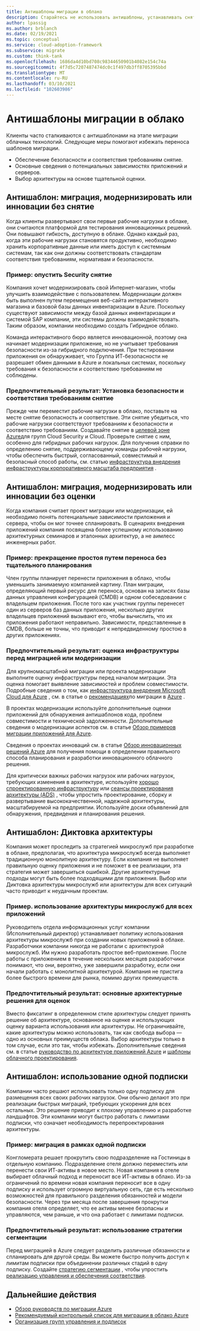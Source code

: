 ```yaml
---
title: Антишаблоны миграции в облако
description: Старайтесь не использовать антишаблоны, устанавливать снятие безопасности и соответствия требованиям, оценивать зависимости и выполнять тщательную оценку перед выбором архитектуры.
author: lpassig
ms.author: brblanch
ms.date: 02/19/2021
ms.topic: conceptual
ms.service: cloud-adoption-framework
ms.subservice: migrate
ms.custom: think-tank
ms.openlocfilehash: 1686da4d10bd708c98344650901b4082e154c74a
ms.sourcegitcommit: 4f7d5c7207487474dc0c1f497db3ff8705395bbd
ms.translationtype: MT
ms.contentlocale: ru-RU
ms.lasthandoff: 03/10/2021
ms.locfileid: "102603986"
---
```

# <a name="cloud-migration-antipatterns"></a>Антишаблоны миграции в облако

Клиенты часто сталкиваются с антишаблонами на этапе миграции облачных технологий. Следующие меры помогают избежать переноса шаблонов миграции.

- Обеспечение безопасности и соответствия требованиям снятие.
- Основные сведения о потенциальных зависимостях приложений и серверов.
- Выбор архитектуры на основе тщательной оценки.

## <a name="antipattern-migrate-modernize-or-innovate-without-guardrails"></a>Антишаблон: миграция, модернизировать или инновации без снятие

Когда клиенты развертывают свои первые рабочие нагрузки в облаке, они считаются платформой для тестирования инновационных решений. Они повышают гибкость, доступную в облаке. Однако каждый раз, когда эти рабочие нагрузки становятся продуктивно, необходимо хранить корпоративные данные или иметь доступ к системным системам, так как они должны соответствовать стандартам соответствия требованиям, нормативам и безопасности.

### <a name="example-omit-security-guardrails"></a>Пример: опустить Security снятие

Компания хочет модернизировать свой Интернет-магазин, чтобы улучшить взаимодействие с пользователем. Модернизации должен быть выполнен путем перемещения веб-сайта интерактивного магазина и базовой базы данных инвентаризации в Azure. Поскольку существуют зависимости между базой данных инвентаризации и системой SAP компании, эти системы должны взаимодействовать. Таким образом, компании необходимо создать Гибридное облако.

Команда интерактивного бюро является инновационной, поэтому она начинает модернизации приложение, но не учитывает требования безопасности из-за гибридного подключения. При тестировании приложения он обнаруживает, что Группа ИТ-безопасности не разрешает обмен данными в Azure и локальных системах, поскольку требования к безопасности и соответствию требованиям не соблюдены.

### <a name="preferred-outcome-establish-security-and-compliance-guardrails"></a>Предпочтительный результат: Установка безопасности и соответствия требованиям снятие

Прежде чем переместит рабочие нагрузки в облако, поставьте на месте снятие безопасность и соответствие. Эти снятие убедиться, что рабочие нагрузки соответствуют требованиям к безопасности и соответствию требованиям. Создавайте снятие в [целевой зоне Azure](/azure/cloud-adoption-framework/ready/landing-zone/)для групп Cloud Security и Cloud. Проверьте снятие с ним, особенно для гибридных рабочих нагрузок. Для получения справки по определению снятие, поддерживающему команды рабочей нагрузки, чтобы обеспечить быстрый, согласованный, совместимый и безопасный способ работы, см. статью [инфраструктура внедрения инфраструктуры корпоративного масштаба предприятия](/azure/cloud-adoption-framework/ready/enterprise-scale/architecture) .

## <a name="antipattern-migrate-modernize-or-innovate-without-an-assessment"></a>Антишаблон: миграция, модернизировать или инновации без оценки

Когда компания считает проект миграции или модернизации, ей необходимо понять потенциальные зависимости приложения и сервера, чтобы он мог точнее спланировать. В сценариях внедрения приложений компания посвящена более успешному использованию архитектурных семинаров и эталонных архитектур, а не аимлесс инженерных работ.

### <a name="example-cause-downtime-by-migrating-without-planning-thoroughly"></a>Пример: прекращение простоя путем переноса без тщательного планирования

Член группы планирует перенести приложения в облако, чтобы уменьшить занимаемую компанией картину. План миграции, определяющий первый ресурс для переноса, основан на записях базы данных управления конфигурацией (CMDB) и одном собеседовании с владельцем приложения. После того как участник группы перенесет один из серверов баз данных приложения, несколько других владельцев приложений вызывают его, чтобы вычислить, что их приложения работают неправильно. Зависимости, представленные в CMDB, больше не точны, что приводит к непредвиденному простою в других приложениях.

### <a name="preferred-outcome-assess-infrastructure-before-migrating-or-modernizing"></a>Предпочтительный результат: оценка инфраструктуры перед миграцией или модернизации

Для крупномасштабной миграции или проекта модернизации выполните оценку инфраструктуры перед началом миграции. Эта оценка помогает выявление зависимостей и проблем совместимости. Подробные сведения о том, как [инфраструктура внедрения Microsoft Cloud для Azure](/azure/cloud-adoption-framework/overview) , см. в статье о [рекомендациях](/azure/cloud-adoption-framework/migrate/azure-best-practices/)по миграции в [Azure](/azure/cloud-adoption-framework/migrate/azure-migration-guide/) .

В проектах модернизации используйте дополнительные оценки приложений для обнаружения антишаблонов кода, проблем совместимости и технической задолженности. Дополнительные сведения о модернизации аспектов см. в статье [Обзор примеров миграции приложений для Azure](/azure/cloud-adoption-framework/migrate/azure-best-practices/contoso-migration-overview).

Сведения о проектах инноваций см. в статье [Обзор инновационных решений Azure](/azure/cloud-adoption-framework/innovate/innovation-guide/) для получения помощи в определении правильного способа планирования и разработки инновационного облачного решения.

Для критически важных рабочих нагрузок или рабочих нагрузок, требующих изменения в архитектуре, используйте [хорошо спроектированную инфраструктуру](/azure/architecture/framework) или [сеансы проектирования архитектуры (ADS)](/azure/architecture/serverless-quest/ads) , чтобы упростить проектирование, сборку и развертывание высококачественной, надежной архитектуры, масштабируемой на предприятии. Используйте доски объявлений для обнаружения, предвидения и планирования решения.

## <a name="antipattern-dictate-an-architecture"></a>Антишаблон: Диктовка архитектуры

Компания может проследить за стратегией микрослужб при разработке в облаке, предполагая, что архитектура микрослужб всегда выполняет традиционную монолитную архитектуру. Если компания не выполняет правильную оценку приложения и не поможет в ее реализации, эта стратегия может завершиться ошибкой. Другие архитектурные подходы могут быть более подходящими для приложения. Выбор или Диктовка архитектуры микрослужб или архитектуры для всех ситуаций часто приводит к неудачным проектам.

### <a name="example-use-a-microservice-architecture-for-all-apps"></a>Пример. использование архитектуры микрослужб для всех приложений

Руководитель отдела информационных услуг компании (Исполнительный директор) устанавливает политику использования архитектуры микрослужб при создании новых приложений в облаке. Разработчики компании никогда не работали с архитектурой микрослужб. Им нужно разработать простое веб-приложение. После работы с приложением в течение нескольких месяцев разработчики понимают, что они, вероятно, уже завершили разработку, если они начали работать с монолитной архитектурой. Компания не пристига более быстрого времени для рынка, помимо других преимуществ.

### <a name="preferred-outcome-base-architectural-decisions-on-assessments"></a>Предпочтительный результат: основные архитектурные решения для оценок

Вместо фиксатинг в определенном стиле архитектуры следует принять решение об архитектуре, основанное на оценке и использующих оценку варианта использования или архитектуры. Не ограничивайте, какие архитектуры можно использовать, так как свобода выбора — одно из основных преимуществ облака. Выбор архитектуры только в том случае, если это так, чтобы избежать. Дополнительные сведения см. в статье [руководство по архитектуре приложений Azure](/azure/architecture/guide) и [шаблоны облачного проектирования](/azure/architecture/patterns).

## <a name="antipattern-use-a-single-subscription"></a>Антишаблон: использование одной подписки

Компании часто решают использовать только одну подписку для размещения всех своих рабочих нагрузок. Они обычно делают это при реализации быстрых миграций, требующих ускорения для всех остальных. Это решение приводит к плохому управлению и разработке ландшафтов. Эти компании могут быстро работать с лимитами подписки, что означает необходимость перепроектирования архитектуры.

### <a name="example-migrate-under-one-subscription"></a>Пример: миграция в рамках одной подписки

Конгломерата решает прокрутить свою подразделение на Гостиницы в отдельную компанию. Подразделение отеля должно переместить или перенести свои ИТ-активы в новое место. Новая компания в отеле выбирает облачный подход и переносит все ИТ-активы в облако. Из-за ограничений по времени новая компания переносит все в одну подписку и использует огромную виртуальную сеть, где есть несколько возможностей для правильного разделения обязанностей и модели безопасности. Через три месяца после завершения прокрутки компания отеля определяет, что ее активы менее безопасны и управляются, чем раньше, и что она работает с лимитами подписки.

### <a name="preferred-outcome-use-a-segmentation-strategy"></a>Предпочтительный результат: использование стратегии сегментации

Перед миграцией в Azure следует разделить различные обязанности и спланировать для другой среды. Вы можете быстро получить доступ к лимитам подписки при объединении различных стадий в одну подписку. Создайте [стратегию сегментации](/azure/architecture/framework/security/design-segmentation) , чтобы упростить [реализацию управления и обеспечения соответствия](../ready/enterprise-scale/management-group-and-subscription-organization.md).

## <a name="next-steps"></a>Дальнейшие действия

- [Обзор руководств по миграции Azure](/azure/cloud-adoption-framework/migrate/azure-migration-guide/)
- [Рекомендуемый контрольный список для миграции в облако Azure](/azure/cloud-adoption-framework/migrate/azure-best-practices/)
- [Организация групп управления и подписок](../ready/enterprise-scale/management-group-and-subscription-organization.md)
